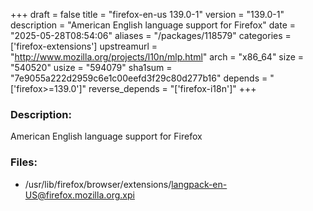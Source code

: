 +++
draft = false
title = "firefox-en-us 139.0-1"
version = "139.0-1"
description = "American English language support for Firefox"
date = "2025-05-28T08:54:06"
aliases = "/packages/118579"
categories = ['firefox-extensions']
upstreamurl = "http://www.mozilla.org/projects/l10n/mlp.html"
arch = "x86_64"
size = "540520"
usize = "594079"
sha1sum = "7e9055a222d2959c6e1c00eefd3f29c80d277b16"
depends = "['firefox>=139.0']"
reverse_depends = "['firefox-i18n']"
+++
### Description: 
American English language support for Firefox

### Files: 
* /usr/lib/firefox/browser/extensions/langpack-en-US@firefox.mozilla.org.xpi
